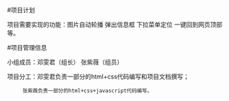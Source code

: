 #项目计划

项目需要实现的功能：图片自动轮播 弹出信息框 下拉菜单定位 一键回到网页顶部等。



#项目管理信息

小组成员：邓雯君（组长） 张紫薇（组员）

项目分工：邓雯君负责一部分的html+css代码编写和项目文档撰写；  

         张紫薇负责一部分的html+css+javascript代码编写。
